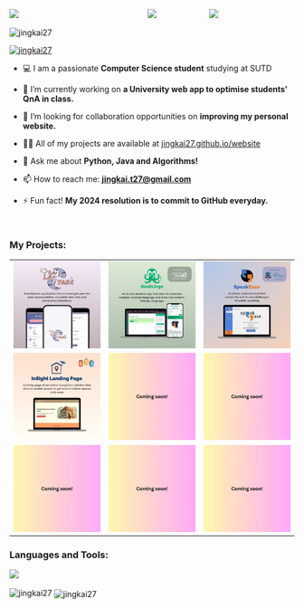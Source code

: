 <img align="left" src="https://user-images.githubusercontent.com/65187002/144930161-2f783401-8d27-4fdf-a2f7-cc0ba32f1f1f.gif" width="30%" style="display:inline;"><img align="right" src="https://user-images.githubusercontent.com/65187002/144930161-2f783401-8d27-4fdf-a2f7-cc0ba32f1f1f.gif" width="30%" style="display:inline;">
<p align="center">
    <img src="https://readme-typing-svg.herokuapp.com?font=Jersey+10&size=50&pause=1500&color=DD5746F3&center=true&vCenter=true&random=false&width=550&height=100&lines=Hi+%F0%9F%91%8B%2C+I'm+Jing+Kai!;Welcome+to+my+GitHub+page+%F0%9F%A4%93">


<p align="left"> <img src="https://komarev.com/ghpvc/?username=jingkai27&label=Profile%20views&color=0e75b6&style=flat" alt="jingkai27" /> </p>

<p align="left"> <a href="https://github.com/ryo-ma/github-profile-trophy"><img src="https://github-profile-trophy.vercel.app/?username=jingkai27" alt="jingkai27" /></a> </p>

- 💻 I am a passionate **Computer Science student** studying at SUTD

- 🔭 I’m currently working on **a University web app to optimise students' QnA in class.**

- 👯 I’m looking for collaboration opportunities on **improving my personal website.**

- 👨‍💻 All of my projects are available at [jingkai27.github.io/website](jingkai27.github.io/website)

- 💬 Ask me about **Python, Java and Algorithms!**

- 📫 How to reach me: **jingkai.t27@gmail.com**

- ⚡ Fun fact! **My 2024 resolution is to commit to GitHub everyday.**

<br>
<h3 align="left">My Projects:</h3>


<table>
  <tr>
    <td><a href="https://github.com/rappleit/LaiLaiTask"><img src="img/proj_1.jpg"/></a></td>
    <td><a href="https://github.com/rappleit/MediLingo"><img src="img/health_proj.png"/></a></td>
    <td><a href="https://github.com/xpxchxcx/SpeakEase"><img src="img/speakease.jpg"/></a></td>
  </tr>
  <tr>
    <td><a href="https://jingkai27.github.io/insight/"><img src="img/proj_4.jpg"/></a></td>
    <td><a href="LINK5"><img src="img/proj_2.jpg"/></a></td>
    <td><a href="LINK6"><img src="img/proj_2.jpg"/></a></td>
  </tr>
  <tr>
    <td><a href="LINK7"><img src="img/proj_2.jpg"/></a></td>
    <td><a href="LINK8"><img src="img/proj_2.jpg"/></a></td>
    <td><a href="LINK9"><img src="img/proj_2.jpg"/></a></td>
  </tr>
</table>



<h3 align="left">Languages and Tools:</h3>
<p align="left">
  <a href="https://skillicons.dev">
    <img src="https://skillicons.dev/icons?i=blender,html,css,javascript,androidstudio,py,react,vscode,java" />
  </a>
</p>

<p><img align="left" src="https://github-readme-stats.vercel.app/api/top-langs?username=jingkai27&show_icons=true&locale=en&layout=compact" alt="jingkai27" /></p>

<p>&nbsp;<img align="center" src="https://github-readme-stats.vercel.app/api?username=jingkai27&show_icons=true&locale=en" alt="jingkai27" /></p>
